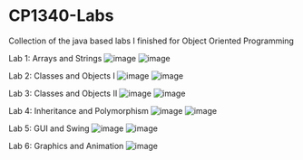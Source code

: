 # CP1340-Labs
Collection of the java based labs I finished for Object Oriented Programming

Lab 1: Arrays and Strings
![image](https://user-images.githubusercontent.com/123581875/215860399-b89e7c26-544d-4699-89b4-2135e854d661.png)
![image](https://user-images.githubusercontent.com/123581875/215860619-3b9f1af2-60bb-4ebb-b662-f819a8153faa.png)


Lab 2: Classes and Objects I
![image](https://user-images.githubusercontent.com/123581875/215860763-88cb87c6-2038-4f8f-ab7f-bb899be982c2.png)
![image](https://user-images.githubusercontent.com/123581875/215860801-6207a311-9cb5-49da-a18f-4874d8e23bcc.png)


Lab 3: Classes and Objects II
![image](https://user-images.githubusercontent.com/123581875/215860984-6e7bd9e6-7d9f-4566-abee-389670b9fd21.png)
![image](https://user-images.githubusercontent.com/123581875/215861108-a0c71193-5648-4ab8-bf37-ddc49c3b3e9f.png)


Lab 4: Inheritance and Polymorphism
![image](https://user-images.githubusercontent.com/123581875/215861175-f3a89899-8bb5-46cf-8310-2fbd7f33f784.png)
![image](https://user-images.githubusercontent.com/123581875/215861207-059622fe-7864-4b96-9e2c-4e6bc272c13d.png)


Lab 5: GUI and Swing
![image](https://user-images.githubusercontent.com/123581875/215861307-59d45002-eae6-45d5-b82a-f13854b2fc27.png)
![image](https://user-images.githubusercontent.com/123581875/215861342-31db5ba4-a0e3-46b3-9e86-8c2f6f07302a.png)

Lab 6: Graphics and Animation
![image](https://user-images.githubusercontent.com/123581875/215861509-a2b982fa-3199-458b-9248-45b3c586c965.png)
